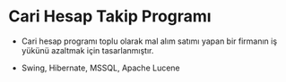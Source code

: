 # Cari Hesap Takip Programı 

- Cari hesap programı toplu olarak mal alım satımı yapan bir firmanın iş yükünü azaltmak için tasarlanmıştır.

- Swing, Hibernate, MSSQL, Apache Lucene
